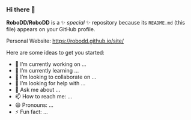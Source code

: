 ### Hi there 👋


**RoboDD/RoboDD** is a ✨ _special_ ✨ repository because its `README.md` (this file) appears on your GitHub profile.

Personal Website: https://robodd.github.io/site/

Here are some ideas to get you started:

- 🔭 I’m currently working on ...
- 🌱 I’m currently learning ...
- 👯 I’m looking to collaborate on ...
- 🤔 I’m looking for help with ...
- 💬 Ask me about ...
- 📫 How to reach me: ...
- 😄 Pronouns: ...
- ⚡ Fun fact: ...

<!--
[![RoboDD's GitHub stats](https://github-readme-stats.vercel.app/api?username=robodd)](https://github.com/robodd/github-readme-stats&include_all_commits=true&show_icons=true&count_private=true&hide_rank=true)
-->
